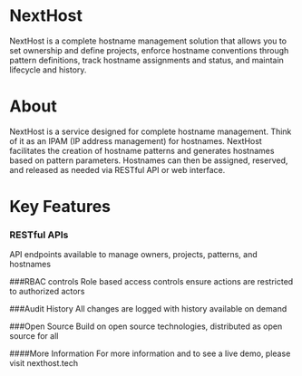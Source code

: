# NextHost
NextHost is a complete hostname management solution that allows you to set ownership and define projects, enforce 
hostname conventions through pattern definitions, track hostname assignments and status, and maintain lifecycle and history.

 
# About
NextHost is a service designed for complete hostname management. Think of it as an IPAM (IP address management) for 
hostnames. NextHost facilitates the creation of hostname patterns and generates hostnames based on pattern parameters. 
Hostnames can then be assigned, reserved, and released as needed via RESTful API or web interface. 


# Key Features

### RESTful APIs
API endpoints available to manage owners, projects, patterns, and hostnames


###RBAC controls
Role based access controls ensure actions are restricted to authorized actors


###Audit History
All changes are logged with history available on demand


###Open Source
Build on open source technologies, distributed as open source for all


####More Information
For more information and to see a live demo, please visit nexthost.tech
